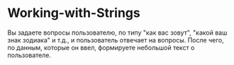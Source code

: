 # Working-with-Strings
Вы задаете вопросы пользователю, по типу "как вас зовут", "какой ваш знак зодиака" и т.д., и пользователь отвечает на вопросы. После чего, по данным, которые он ввел, формируете небольшой текст о пользователе.

